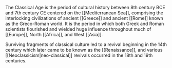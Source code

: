 The Classical Age is the period of cultural history between 8th century BCE and 7th century CE centered on the [[Mediterranean Sea]], comprising the interlocking civilizations of ancient [[Greece]] and ancient [[Rome]] known as the Greco-Roman world. It is the period in which both Greek and Roman scientists flourished and wielded huge influence throughout much of [[Europe]], North [[Africa]], and West [[Asia]].

Surviving fragments of classical culture led to a revival beginning in the 14th century which later came to be known as the [[Renaissance]], and various [[Neoclassicism|neo-classical]] revivals occurred in the 18th and 19th centuries.